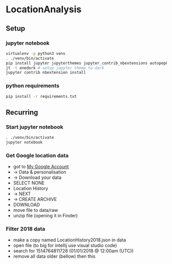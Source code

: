 # LocationAnalysis

## Setup

### jupyter notebook
```bash
virtualenv -p python3 venv
. ./venv/bin/activate
pip install jupyter jupyterthemes jupyter_contrib_nbextensions autopep8
jt -t onedork # setup jupyter theme to dark
jupyter contrib nbextension install
```

### python requirements
```bash
pip install -r requirements.txt
```


## Recurring

### Start jupyter notebook
```bash
. ./venv/bin/activate
jupyter notebook
```

### Get Google location data
* got to [My Google Account](https://myaccount.google.com/)
* -> Data & personalisation
* -> Download your data
* SELECT NONE
* Location History
* -> NEXT
* -> CREATE ARCHIVE
* DOWNLOAD
* move file to data/raw
* unzip file (opening it in Finder)

### Filter 2018 data
* make a copy named LocationHistory2018.json in data
* open file (to big for intellij use visual studio code)
* search for 1514764811728 (01/01/2018 @ 12:00am (UTC))
* remove all data older (bellow) then this

